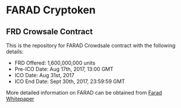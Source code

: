 # FARAD Cryptoken

## FRD Crowsale Contract

This is the repository for FARAD Crowdsale contract with the following details:
- FRD Offered: 1,600,000,000 units
- Pre-ICO Date: Aug 17th, 2017, 13:00 GMT
- ICO Date: Aug 31st, 2017
- ICO End Date: Sept 30th, 2017, 23:59:59 GMT

More detailed information on FARAD can be obtained from [Farad Whitepaper](https://github.com/VirtueFintech/FARADWhitepaper/blob/master/FRD%20WP.pdf)
